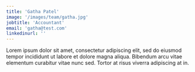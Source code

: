 ```yaml
---
title: 'Gatha Patel'
image: '/images/team/gatha.jpg'
jobtitle: 'Accountant'
email: 'gatha@test.com'
linkedinurl: ''
---
```


Lorem ipsum dolor sit amet, consectetur adipiscing elit, sed do eiusmod tempor incididunt ut labore et dolore magna aliqua. Bibendum arcu vitae elementum curabitur vitae nunc sed. Tortor at risus viverra adipiscing at in.

